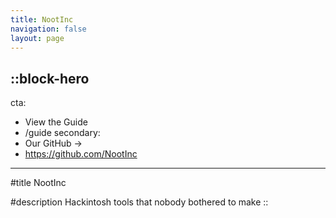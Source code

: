 ```yaml
---
title: NootInc
navigation: false
layout: page
---
```


::block-hero
---
cta:
  - View the Guide
  - /guide
secondary:
  - Our GitHub →
  - https://github.com/NootInc
---

#title
NootInc

#description
Hackintosh tools that nobody bothered to make
::
